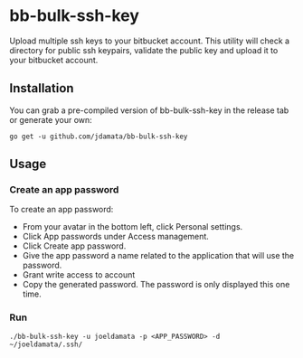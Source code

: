 # bb-bulk-ssh-key
Upload multiple ssh keys to your bitbucket account. This utility will check a directory for public ssh keypairs, validate the public key and upload it to your bitbucket account.

## Installation

You can grab a pre-compiled version of bb-bulk-ssh-key in the release tab or generate your own:

```console
go get -u github.com/jdamata/bb-bulk-ssh-key
```

## Usage

### Create an app password

To create an app password:
- From your avatar in the bottom left, click Personal settings.
- Click App passwords under Access management.
- Click Create app password.
- Give the app password a name related to the application that will use the password.
- Grant write access to account
- Copy the generated password. The password is only displayed this one time.

### Run 

```console
./bb-bulk-ssh-key -u joeldamata -p <APP_PASSWORD> -d ~/joeldamata/.ssh/
```
